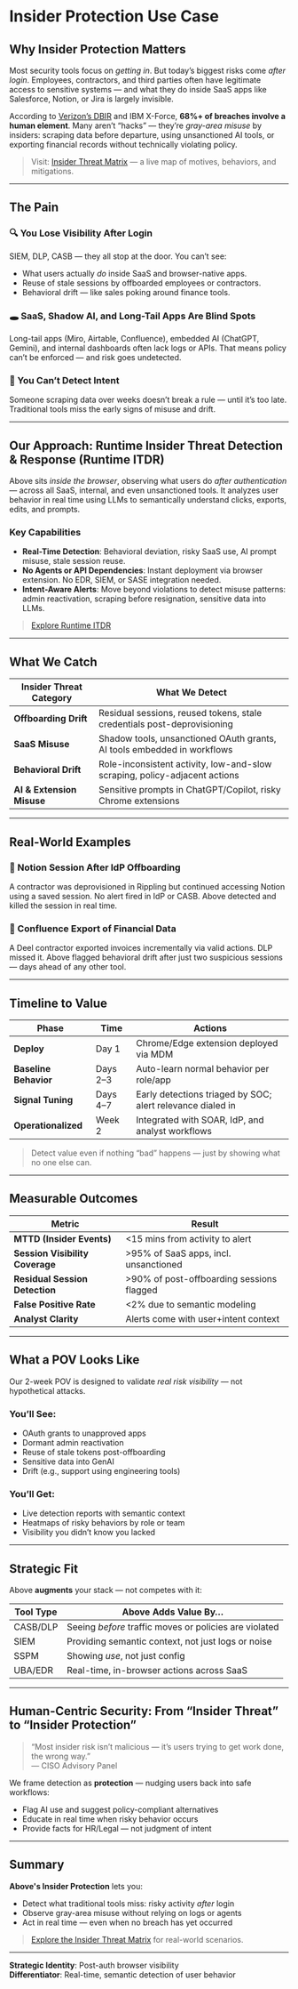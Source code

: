 # Insider Protection Use Case

## Why Insider Protection Matters

Most security tools focus on *getting in*. But today’s biggest risks come *after login*. Employees, contractors, and third parties often have legitimate access to sensitive systems — and what they do inside SaaS apps like Salesforce, Notion, or Jira is largely invisible.

According to [Verizon’s DBIR](https://www.verizon.com/business/resources/reports/dbir/) and IBM X-Force, **68%+ of breaches involve a human element**. Many aren’t “hacks” — they’re *gray-area misuse* by insiders: scraping data before departure, using unsanctioned AI tools, or exporting financial records without technically violating policy.

> Visit: [Insider Threat Matrix](https://abovesec.com/#/insider-threat-matrix) — a live map of motives, behaviors, and mitigations.

---

## The Pain

### 🔍 You Lose Visibility After Login
SIEM, DLP, CASB — they all stop at the door. You can’t see:
- What users actually *do* inside SaaS and browser-native apps.
- Reuse of stale sessions by offboarded employees or contractors.
- Behavioral drift — like sales poking around finance tools.

### 🕳️ SaaS, Shadow AI, and Long-Tail Apps Are Blind Spots
Long-tail apps (Miro, Airtable, Confluence), embedded AI (ChatGPT, Gemini), and internal dashboards often lack logs or APIs. That means policy can’t be enforced — and risk goes undetected.

### 🧠 You Can’t Detect Intent
Someone scraping data over weeks doesn’t break a rule — until it’s too late. Traditional tools miss the early signs of misuse and drift.

---

## Our Approach: Runtime Insider Threat Detection & Response (Runtime ITDR)

Above sits *inside the browser*, observing what users do *after authentication* — across all SaaS, internal, and even unsanctioned tools. It analyzes user behavior in real time using LLMs to semantically understand clicks, exports, edits, and prompts.

### Key Capabilities
- **Real-Time Detection**: Behavioral deviation, risky SaaS use, AI prompt misuse, stale session reuse.
- **No Agents or API Dependencies**: Instant deployment via browser extension. No EDR, SIEM, or SASE integration needed.
- **Intent-Aware Alerts**: Move beyond violations to detect misuse patterns: admin reactivation, scraping before resignation, sensitive data into LLMs.

> [Explore Runtime ITDR](https://abovesec.com/#/insider-threat-matrix?id=MT022)

---

## What We Catch

| Insider Threat Category | What We Detect                                                                 |
|--------------------------|--------------------------------------------------------------------------------|
| **Offboarding Drift**    | Residual sessions, reused tokens, stale credentials post-deprovisioning       |
| **SaaS Misuse**          | Shadow tools, unsanctioned OAuth grants, AI tools embedded in workflows       |
| **Behavioral Drift**     | Role-inconsistent activity, low-and-slow scraping, policy-adjacent actions     |
| **AI & Extension Misuse**| Sensitive prompts in ChatGPT/Copilot, risky Chrome extensions                  |

---

## Real-World Examples

### 🔄 Notion Session After IdP Offboarding
A contractor was deprovisioned in Rippling but continued accessing Notion using a saved session. No alert fired in IdP or CASB. Above detected and killed the session in real time.

### 🧾 Confluence Export of Financial Data
A Deel contractor exported invoices incrementally via valid actions. DLP missed it. Above flagged behavioral drift after just two suspicious sessions — days ahead of any other tool.

---

## Timeline to Value

| Phase                  | Time     | Actions                                                        |
|------------------------|----------|----------------------------------------------------------------|
| **Deploy**             | Day 1    | Chrome/Edge extension deployed via MDM                         |
| **Baseline Behavior**  | Days 2–3 | Auto-learn normal behavior per role/app                        |
| **Signal Tuning**      | Days 4–7 | Early detections triaged by SOC; alert relevance dialed in     |
| **Operationalized**    | Week 2   | Integrated with SOAR, IdP, and analyst workflows               |

> Detect value even if nothing “bad” happens — just by showing what no one else can.

---

## Measurable Outcomes

| Metric                          | Result                          |
|----------------------------------|----------------------------------|
| **MTTD (Insider Events)**        | <15 mins from activity to alert  |
| **Session Visibility Coverage**  | >95% of SaaS apps, incl. unsanctioned |
| **Residual Session Detection**   | >90% of post-offboarding sessions flagged |
| **False Positive Rate**          | <2% due to semantic modeling     |
| **Analyst Clarity**              | Alerts come with user+intent context |

---

## What a POV Looks Like

Our 2-week POV is designed to validate *real risk visibility* — not hypothetical attacks.

### You’ll See:
- OAuth grants to unapproved apps
- Dormant admin reactivation
- Reuse of stale tokens post-offboarding
- Sensitive data into GenAI
- Drift (e.g., support using engineering tools)

### You’ll Get:
- Live detection reports with semantic context
- Heatmaps of risky behaviors by role or team
- Visibility you didn’t know you lacked

---

## Strategic Fit

Above **augments** your stack — not competes with it:

| Tool Type     | Above Adds Value By…                                     |
|---------------|-----------------------------------------------------------|
| CASB/DLP      | Seeing *before* traffic moves or policies are violated    |
| SIEM          | Providing semantic context, not just logs or noise        |
| SSPM          | Showing *use*, not just config                            |
| UBA/EDR       | Real-time, in-browser actions across SaaS                 |

---

## Human-Centric Security: From “Insider Threat” to “Insider Protection”

> “Most insider risk isn’t malicious — it’s users trying to get work done, the wrong way.”  
> — CISO Advisory Panel

We frame detection as **protection** — nudging users back into safe workflows:
- Flag AI use and suggest policy-compliant alternatives
- Educate in real time when risky behavior occurs
- Provide facts for HR/Legal — not judgment of intent

---

## Summary

**Above's Insider Protection** lets you:
- Detect what traditional tools miss: risky activity *after* login
- Observe gray-area misuse without relying on logs or agents
- Act in real time — even when no breach has yet occurred

> [Explore the Insider Threat Matrix](https://abovesec.com/#/insider-threat-matrix) for real-world scenarios.

---

**Strategic Identity**: Post-auth browser visibility  
**Differentiator**: Real-time, semantic detection of user behavior
